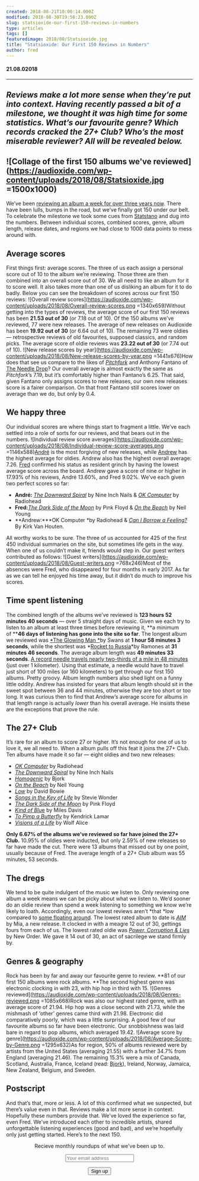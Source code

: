 ```yaml
---
created: 2018-08-21T10:00:14.000Z
modified: 2018-08-30T19:56:23.000Z
slug: statsioxide-our-first-150-reviews-in-numbers
type: articles
tags: []
featuredimage: 2018/08/Statsioxide.jpg
title: "Statsioxide: Our First 150 Reviews in Numbers"
author: fred
---
```

#### 21\.08.02018
------
*Reviews make a lot more sense when they’re put into context. Having recently passed a bit of a milestone, we thought it was high time for some statistics. What’s our favourite genre? Which records cracked the 27+ Club? Who’s the most miserable reviewer? All will be revealed below.*
------

![Collage of the first 150 albums we've reviewed](<https://audioxide.com/wp-content/uploads/2018/08/Statsioxide.jpg> =1500x1000)
------
We’ve been [reviewing an album a week for over three years now](<https://audioxide.com/reviews/>). There have been lulls, bumps in the road, but we’ve finally got 150 under our belt. To celebrate the milestone we took some cues from [Statstano](<http://www.statstano.com/>) and dug into the numbers. Between individual scores, combined scores, genre, album length, release dates, and regions we had close to 1000 data points to mess around with.

## Average scores
First things first: average scores. The three of us each assign a personal score out of 10 to the album we’re reviewing. Those three are then combined into an overall score out of 30. We all need to like an album for it to score well. It also takes more than one of us disliking an album for it to do badly.
Below you can see the breakdown of scores across our first 150 reviews:
![Overall review scores](<https://audioxide.com/wp-content/uploads/2018/08/Overall-review-scores.png> =1340x659)Without getting into the types of reviews, the average score of our first 150 reviews has been **21\.53 out of 30** (or 7.18 out of 10).
Of the 150 albums we’ve reviewed, 77 were new releases. The average of new releases on Audioxide has been **19\.92 out of 30** (or 6.64 out of 10).
The remaining 73 were oldies — retrospective reviews of old favourites, supposed classics, and random picks. The average score of oldie reviews was **23\.22 out of 30** (or 7.74 out of 10).
![New release scores by year](<https://audioxide.com/wp-content/uploads/2018/08/New-release-scores-by-year.png> =1441x676)How does that see us compare to the likes of [*Pitchfork*](<https://pitchfork.com/>) and Anthony Fantano of [The Needle Drop](<https://www.youtube.com/theneedledrop>)? Our overall average is almost exactly the same as *Pitchfork*’s 7.19, but it’s comfortably higher than Fantano’s 6.25. That said, given Fantano only assigns scores to new releases, our own new releases score is a fairer comparison. On that front Fantano still scores lower on average than we do, but only by 0.4.

## We happy three
Our individual scores are where things start to fragment a little. We’ve each settled into a role of sorts for our reviews, and that bears out in the numbers.
![Individual review score averages](<https://audioxide.com/wp-content/uploads/2018/08/Individual-review-score-averages.png> =1146x588)[André](<https://twitter.com/andredack>) is the most forgiving of new releases, while [Andrew](<https://twitter.com/andrewbridge>) has the highest average for oldies. Andrew also has the highest overall average: 7.26. [Fred](<https://twitter.com/thewhalelines>) confirmed his status as resident grinch by having the lowest average score across the board.
Andrew gave a score of nine or higher in 17.93% of his reviews, André 13.60%, and Fred 9.02%. We’ve each given two perfect scores so far:
- **André:** [*The Downward Spiral*](<https://audioxide.com/reviews/nine-inch-nails-the-downward-spiral/>) by Nine Inch Nails & [*OK Computer*](<https://audioxide.com/reviews/radiohead-ok-computer/>) by Radiohead
- **Fred:**[*The Dark Side of the Moon*](<https://audioxide.com/reviews/pink-floyd-the-dark-side-of-the-moon/>) by Pink Floyd & [*On the Beach*](<https://audioxide.com/reviews/neil-young-on-the-beach/>) by Neil Young
- **Andrew:***OK Computer *by Radiohead & [*Can I Borrow a Feeling?*](<https://audioxide.com/reviews/kirk-van-houten-can-i-borrow-a-feeling/>) By Kirk Van Houten.
<!-- -->
All worthy works to be sure.
The three of us accounted for 425 of the first 450 individual summaries on the site, but sometimes life gets in the way. When one of us couldn’t make it, friends would step in. Our guest writers contributed as follows:
![Guest writers](<https://audioxide.com/wp-content/uploads/2018/08/Guest-writers.png> =768x246)Most of the absences were Fred, who disappeared for four months in early 2017. As far as we can tell he enjoyed his time away, but it didn’t do much to improve his scores.

## Time spent listening
The combined length of the albums we’ve reviewed is **123 hours 52 minutes 40 seconds** — over 5 straight days of music. Given we each try to listen to an album at least three times before reviewing it, **a minimum of ****46 days of listening has gone into the site so far**.
The longest album we reviewed was [*The Glowing Man *](<https://audioxide.com/reviews/swans-the-glowing-man/>)by Swans at **1 hour 58 minutes 3 seconds**, while the shortest was *[Rocket to Russia](<https://audioxide.com/reviews/ramones-rocket-to-russia/>)*by Ramones at **31 minutes 46 seconds**. The average album length was **49 minutes 33 seconds**.
[A record needle travels nearly two-thirds of a mile in 48 minutes](<https://www.vinylengine.com/turntable_forum/viewtopic.php?f=41&t=17225>) (just over 1 kilometer). Using that estimate, a needle would have to travel just short of 100 miles (or 160 kilometers) to get through our first 150 albums. Pretty groovy.
Album length numbers also shed light on a funny little oddity. Andrew has insisted for years that album length should sit in the sweet spot between 36 and 44 minutes, otherwise they are too short or too long. It was curious then to find that Andrew’s average score for albums in that length range is actually *lower* than his overall average. He insists these are the exceptions that prove the rule.

## The 27+ Club
It’s rare for an album to score 27 or higher. It’s not enough for one of us to love it, we all need to. When a album pulls off this feat it joins the 27+ Club.
Ten albums have made it so far — eight oldies and two new releases:
- [*OK Computer*](<https://audioxide.com/reviews/radiohead-ok-computer/>) by Radiohead
- [*The Downward Spiral*](<https://audioxide.com/reviews/nine-inch-nails-the-downward-spiral/>) by Nine Inch Nails
- [*Homogenic*](<https://audioxide.com/reviews/bjork-homogenic/>) by Bjork
- [*On the Beach*](<https://audioxide.com/reviews/neil-young-on-the-beach/>) by Neil Young
- [*Low*](<https://audioxide.com/reviews/david-bowie-low/>) by David Bowie
- [*Songs in the Key of Life*](<https://audioxide.com/reviews/stevie-wonder-songs-in-the-key-of-life/>) by Stevie Wonder
- [*The Dark Side of the Moon*](<https://audioxide.com/reviews/pink-floyd-the-dark-side-of-the-moon/>) by Pink Floyd
- [*Kind of Blu*e](<https://audioxide.com/reviews/miles-davis-kind-of-blue/>) by Miles Davis
- [*To Pimp a Butterfly*](<https://audioxide.com/reviews/kendrick-lamar-to-pimp-a-butterfly/>) by Kendrick Lamar
- [*Visions of a Life*](<https://audioxide.com/reviews/wolf-alice-visions-of-a-life/>) by Wolf Alice
<!-- -->
**Only 6.67% of the albums we’ve reviewed so far have joined the 27+ Club.** 10\.95% of oldies were inducted, but only 2.59% of new releases so far have made the cut. There were 13 albums that missed out by one point, usually because of Fred.
The average length of a 27+ Club album was 55 minutes, 53 seconds.

## The dregs
We tend to be quite indulgent of the music we listen to. Only reviewing one album a week means we can be picky about what we listen to. We’d sooner do an oldie review than spend a week listening to something we know we’re likely to loath. Accordingly, even our lowest reviews aren’t *that *low compared to [some floating around](<https://pitchfork.com/reviews/albums/5799-the-fragile/>).
The lowest rated album to date is [*AIM*](<https://audioxide.com/reviews/mia-aim/>) by Mia, a new release. It clocked in with a meagre 12 out of 30, gettings fours from each of us. The lowest rated oldie was [*Power, Corruption & Lies*](<https://audioxide.com/reviews/new-order-power-corruption-and-lies/>) by New Order. We gave it 14 out of 30, an act of sacrilege we stand firmly by.

## Genres & geography
Rock has been by far and away our favourite genre to review. **81 of our first 150 albums were rock albums. **The second highest genre was electronic clocking in with 23, with hip hop in third with 15.
![Genres reviewed](<https://audioxide.com/wp-content/uploads/2018/08/Genres-reviewed.png> =1085x668)Rock was also our highest rated genre, with an average score of 21.94. Hip hop was a close second with 21.73, while the mishmash of ‘other’ genres came third with 21.98. Electronic did comparatively poorly, which was a little surprising. A good few of our favourite albums so far have been electronic. Our snobbishness was laid bare in regard to pop albums, which averaged 19.42.
![Average score by genre](<https://audioxide.com/wp-content/uploads/2018/08/Average-Score-by-Genre.png> =1295x632)As for region, 50% of albums reviewed were by artists from the United States (averaging 21.55) with a further 34.7% from England (averaging 21.46). The remaining 15.3% were a mix of Canada, Scotland, Australia, France, Iceland (read: [Bjork](<https://audioxide.com/reviews/bjork-homogenic/>)), Ireland, Norway, Jamaica, New Zealand, Belgium, and Sweden.

## Postscript
And that’s that, more or less. A lot of this confirmed what we suspected, but there’s value even in that. Reviews make a lot more sense in context. Hopefully these numbers provide that. We’ve loved the experience so far, even Fred. We’ve introduced each other to incredible artists, shared unforgettable listening experiences (good and bad), and we’re hopefully only just getting started.
Here’s to the next 150.

<script>(function() {	window.mc4wp = window.mc4wp || {	listeners: [],	forms: {	on: function(evt, cb) {	window.mc4wp.listeners.push(	{	event : evt,	callback: cb	}	);	}	}	} })(); </script>
<!-- Mailchimp for WordPress v4.7.7 - https://wordpress.org/plugins/mailchimp-for-wp/ -->
<form id="mc4wp-form-1" class="mc4wp-form mc4wp-form-6762 mc4wp-form-theme mc4wp-form-theme-dark" method="post" data-id="6762" data-name="Monthly Newsletter"><div class="mc4wp-form-fields"><center><p>Recieve monthly roundups of what we've been up to.</p></center><center><p><input type="email" name="EMAIL" placeholder="Your email address" required=""></p></center><center><p><input type="submit" value="Sign up"></p></center></div><label style="display: none !important;">Leave this field empty if you're human: <input type="text" name="_mc4wp_honeypot" value="" tabindex="-1" autocomplete="off"></label><input type="hidden" name="_mc4wp_timestamp" value="1589728589"><input type="hidden" name="_mc4wp_form_id" value="6762"><input type="hidden" name="_mc4wp_form_element_id" value="mc4wp-form-1"><div class="mc4wp-response"></div></form>
<!-- / Mailchimp for WordPress Plugin -->